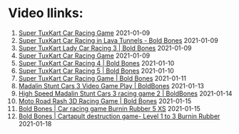 # Video llinks: 
1. [Super TuxKart Car Racing Game](https://www.youtube.com/watch?v=Uk2aPwr_vmY)
2021-01-09
2. [Super TuxKart Car Racing in Lava Tunnels - Bold Bones](https://www.youtube.com/watch?v=3FhL2JENVOk)
2021-01-09
3. [Super TuxKart Lady Car Racing 3 | Bold Bones](https://www.youtube.com/watch?v=Uk2aPwr_vmY)
2021-01-09
4. [Super TuxKart Car Racing Game](https://www.youtube.com/watch?v=sgFS3rkRaUI)
2021-01-09
5. [Super TuxKart Car Racing 4 | Bold Bones](https://www.youtube.com/watch?v=oDT8k9YHjko)
2021-01-10
6. [Super TuxKart Car Racing 5 | Bold Bones](https://www.youtube.com/watch?v=ynJ8JiOAzKQ)
2021-01-10
7. [Super TuxKart Car Racing Game | Bold Bones](https://www.youtube.com/watch?v=BaakbmoP9O8)
2021-01-11
8. [Madalin Stunt Cars 3 Video Game Play | BoldBones](https://www.youtube.com/watch?v=MCVBoI5Sbbs)
2021-01-13
9. [High Speed Madalin Stunt Cars 3 racing game 2 | BoldBones](https://www.youtube.com/watch?v=wdrZhJaASTY)
2021-01-14
10. [Moto Road Rash 3D Racing Game | Bold Bones](https://www.youtube.com/watch?v=a8mvsEw1URI)
2021-01-15
11. [Bold Bones | Car racing game Burnin Rubber 5 XS](https://www.youtube.com/watch?v=6pUKWv25yFw)
2021-01-15
12. [Bold Bones | Cartapult destruction game- Level 1 to 3 Burnin Rubber](https://www.youtube.com/watch?v=qxao71Bc4SU)
2021-01-18

